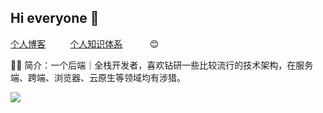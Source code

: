 ## Hi everyone 👋

[个人博客](https://cactusli.net) &nbsp;&nbsp;&nbsp;&nbsp;&nbsp;&nbsp;&nbsp;&nbsp;&nbsp;[个人知识体系](https://cactusli.net)&nbsp;&nbsp;&nbsp;&nbsp;&nbsp;&nbsp;&nbsp;&nbsp;&nbsp;&nbsp;&nbsp;😊

🤵🏻 简介：一个后端｜全栈开发者，喜欢钻研一些比较流行的技术架构，在服务端、跨端、浏览器、云原生等领域均有涉猎。

![](https://github-readme-activity-graph.vercel.app/graph?username=lixuanfengs&bg_color=FFFFFF&color=00CC66&line=00CC99&point=24292e&area=true&hide_border=true)







